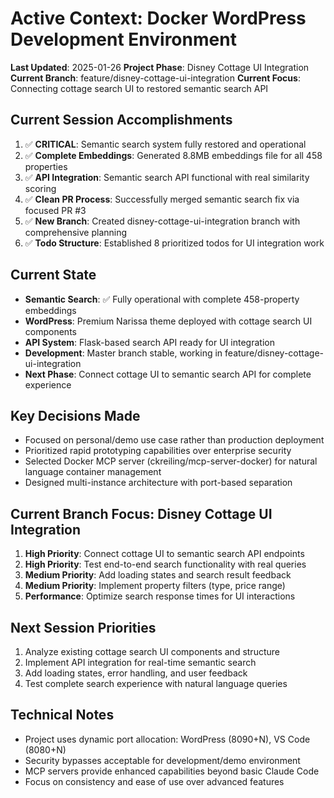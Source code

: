 # Active Context: Docker WordPress Development Environment

**Last Updated**: 2025-01-26
**Project Phase**: Disney Cottage UI Integration
**Current Branch**: feature/disney-cottage-ui-integration
**Current Focus**: Connecting cottage search UI to restored semantic search API

## Current Session Accomplishments
1. ✅ **CRITICAL**: Semantic search system fully restored and operational
2. ✅ **Complete Embeddings**: Generated 8.8MB embeddings file for all 458 properties
3. ✅ **API Integration**: Semantic search API functional with real similarity scoring
4. ✅ **Clean PR Process**: Successfully merged semantic search fix via focused PR #3
5. ✅ **New Branch**: Created disney-cottage-ui-integration branch with comprehensive planning
6. ✅ **Todo Structure**: Established 8 prioritized todos for UI integration work

## Current State
- **Semantic Search**: ✅ Fully operational with complete 458-property embeddings
- **WordPress**: Premium Narissa theme deployed with cottage search UI components
- **API System**: Flask-based search API ready for UI integration
- **Development**: Master branch stable, working in feature/disney-cottage-ui-integration
- **Next Phase**: Connect cottage UI to semantic search API for complete experience

## Key Decisions Made
- Focused on personal/demo use case rather than production deployment
- Prioritized rapid prototyping capabilities over enterprise security
- Selected Docker MCP server (ckreiling/mcp-server-docker) for natural language container management
- Designed multi-instance architecture with port-based separation

## Current Branch Focus: Disney Cottage UI Integration
1. **High Priority**: Connect cottage UI to semantic search API endpoints
2. **High Priority**: Test end-to-end search functionality with real queries
3. **Medium Priority**: Add loading states and search result feedback
4. **Medium Priority**: Implement property filters (type, price range)
5. **Performance**: Optimize search response times for UI interactions

## Next Session Priorities
1. Analyze existing cottage search UI components and structure
2. Implement API integration for real-time semantic search
3. Add loading states, error handling, and user feedback
4. Test complete search experience with natural language queries

## Technical Notes
- Project uses dynamic port allocation: WordPress (8090+N), VS Code (8080+N)
- Security bypasses acceptable for development/demo environment
- MCP servers provide enhanced capabilities beyond basic Claude Code
- Focus on consistency and ease of use over advanced features